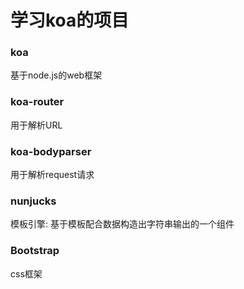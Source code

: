 # 学习koa的项目

### koa
基于node.js的web框架

### koa-router
用于解析URL

### koa-bodyparser
用于解析request请求

### nunjucks
模板引擎: 基于模板配合数据构造出字符串输出的一个组件

### Bootstrap
css框架